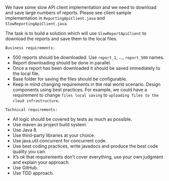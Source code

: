 We have some slow API client implementation and we need to download and save large numbers of reports. Please see client sample implementation in `ReportingApiClient.java` and `SlowReportingApiClient.java`.

The task is to build a solution which will use `SlowReportApiClient` to download the reports and save them to the local files.

`Business requirements:`

- 500 reports should be downloaded. Use `report_1`, …, `report_500` names.
- Report downloading should be done in parallel.
- Once a report has been downloaded it should be saved immediately to the local file.
- Base folder for saving the files should be configurable.
- Keep in mind changing requirements in the real world scenario. Design components using best practices. For example, we could have a requirement to change `files local saving` to `uploading files to the cloud infrastructure`.

`Technical requirements:`

- All logic should be covered by tests as much as possible.
- Use maven as project build system.
- Use Java 8.
- Use third-party libraries at your choice.
- Use java.util.concurrent for concurrent code.
- Use best coding practices, write javadocs and produce the best code quality you can.
- It’s ok that requirements don’t cover everything, use your own judgment and explain your approach.
- Use GitHub.
- Use TDD approach.